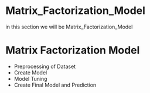 # Matrix_Factorization_Model
in this section we will be Matrix_Factorization_Model 

# Matrix Factorization Model

* Preprocessing of Dataset
* Create Model
* Model Tuning
* Create Final Model and Prediction
